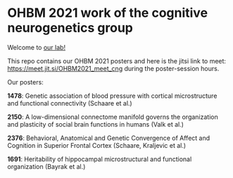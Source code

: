 # OHBM 2021 work of the cognitive neurogenetics group

Welcome to [our lab!](https://cng-lab.github.io/)


This repo contains our OHBM 2021 posters and here is the jitsi link to meet: https://meet.jit.si/OHBM2021_meet_cng during the poster-session hours.

Our posters:

**1478**: Genetic association of blood pressure with cortical microstructure and functional connectivity (Schaare et al.)

**2150**: A low-dimensional connectome manifold governs the organization and plasticity of social brain functions in humans (Valk et al.)

**2376**: Behavioral, Anatomical and Genetic Convergence of Affect and Cognition in Superior Frontal Cortex (Schaare, Kraljevic et al.)

**1691**: Heritability of hippocampal microstructural and functional organization (Bayrak et al.)
